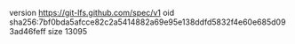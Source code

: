 version https://git-lfs.github.com/spec/v1
oid sha256:7bf0bda5afcce82c2a5414882a69e95e138ddfd5832f4e60e685d093ad46feff
size 13095
